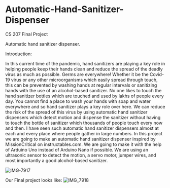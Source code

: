 # Automatic-Hand-Sanitizer-Dispenser
CS 207 Final Project 

Automatic hand sanitizer dispenser.

Introduction:

In this current time of the pandemic, hand sanitizers are playing a key role in helping people keep their hands clean and reduce the spread of the deadly virus as much as possible. Germs are everywhere! Whether it be the Covid-19 virus or any other microorganisms which easily spread through touch, this can be prevented by washing hands at regular intervals or sanitizing hands with the use of an alcohol-based sanitizer. No one likes to touch the hand sanitizer bottles which are touched and used by lakhs of people every day. You cannot find a place to wash your hands with soap and water everywhere and so hand sanitizer plays a key role over here. We can reduce the risk of the spread of this virus by using automatic hand sanitizer dispensers which detect motion and dispense the sanitizer without having to touch the bottle of sanitizer which thousands of people touch every now and then. 
I have seen such automatic hand sanitizer dispensers almost at each and every place where people gather in large numbers. In this project we are going to make an automatic hand sanitizer dispenser inspired by MissionCritical on instructables.com. We are going to make it with the help of Arduino Uno instead of Arduino Nano if possible. We are using an ultrasonic sensor to detect the motion, a servo motor, jumper wires, and most importantly a good alcohol-based sanitizer.  

![IMG-7917](https://user-images.githubusercontent.com/75644941/101593868-4fc3df80-39b6-11eb-866a-09f805441dbf.jpg)

Our Final project looks like:
![IMG_7918](https://user-images.githubusercontent.com/75644941/101594255-fb6d2f80-39b6-11eb-90e9-074f5018afb2.jpg)
